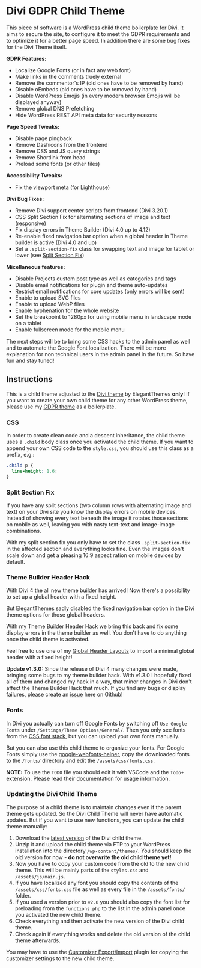 # Divi GDPR Child Theme

This piece of software is a WordPress child theme boilerplate for Divi. It aims to secure the site, to configure it to meet the GDPR requirements and to optimize it for a better page speed. In addition there are some bug fixes for the Divi Theme itself.

**GDPR Features:**

* Localize Google Fonts (or in fact any web font)
* Make links in the comments truely external
* Remove the commentor's IP (old ones have to be removed by hand)
* Disable oEmbeds (old ones have to be removed by hand)
* Disable WordPress Emojis (in every modern browser Emojis will be displayed anyway)
* Remove global DNS Prefetching
* Hide WordPress REST API meta data for security reasons

**Page Speed Tweaks:**

* Disable page pingback
* Remove Dashicons from the frontend
* Remove CSS and JS query strings
* Remove Shortlink from head
* Preload some fonts (or other files)

**Accessibility Tweaks:**

* Fix the viewport meta (for Lighthouse)

**Divi Bug Fixes:**

* Remove Divi support center scripts from frontend (Divi 3.20.1)
* CSS Split Section Fix for alternating sections of image and text (responsive)
* Fix display errors in Theme Builder (Divi 4.0 up to 4.12)
* Re-enable fixed navigation bar option when a global header in Theme builder is active (Divi 4.0 and up)
* Set a `.split-section-fix` class for swapping text and image for tablet or lower (see [Split Section Fix](#user-content-split-section-fix))

**Micellaneous features:**

* Disable Projects custom post type as well as categories and tags
* Disable email notifications for plugin and theme auto-updates
* Restrict email notifications for core updates (only errors will be sent)
* Enable to upload SVG files
* Enable to upload WebP files
* Enable hyphenation for the whole website
* Set the breakpoint to 1280px for using mobile menu in landscape mode on a tablet
* Enable fullscreen mode for the mobile menu

The next steps will be to bring some CSS hacks to the admin panel as well and to automate the Google Font localization. There will be more explanation for non technical users in the admin panel in the future. So have fun and stay tuned!

## Instructions

This is a child theme adjusted to the [Divi theme](https://www.elegantthemes.com/gallery/divi/) by ElegantThemes **only**! If you want to create your own child theme for any other WordPress theme, please use my [GDPR theme](https://github.com/mirkoschubert/gdpr-child/) as a boilerplate.

### CSS

In order to create clean code and a descent inheritance, the child theme uses a `.child` body class once you activated the child theme. If you want to append your own CSS code to the `style.css`, you should use this class as a prefix, e.g.:

```css
.child p {
  line-height: 1.6;
}
```

### Split Section Fix

If you have any split sections (two column rows with alternating image and text) on your Divi site you know the display errors on mobile devices. Instead of showing every text beneath the image it rotates those sections on mobile as well, leaving you with nasty text-text and image-image combinations.

With my split section fix you only have to set the class `.split-section-fix` in the affected section and everything looks fine. Even the images don't scale down and get a pleasing 16:9 aspect ration on mobile devices by default.

### Theme Builder Header Hack

With Divi 4 the all new theme builder has arrived! Now there's a possibility to set up a global header with a fixed height.

But ElegantThemes sadly disabled the fixed navigation bar option in the Divi theme options for those global headers.

With my Theme Builder Header Hack we bring this back and fix some display errors in the theme builder as well. You don't have to do anything once the child theme is activated.

Feel free to use one of my [Global Header Layouts](https://gist.github.com/mirkoschubert/05f938d6a5edc0001b7aa855d6d38ef6) to import a minimal global header with a fixed height!

**Update v1.3.0:** Since the release of Divi 4 many changes were made, bringing some bugs to my theme builder hack. With v1.3.0 I hopefully fixed all of them and changed my hack in a way, that minor changes in Divi don't affect the Theme Builder Hack that much. If you find any bugs or display failures, please create an [issue](https://github.com/mirkoschubert/divi-child/issues) here on Github!

### Fonts

In Divi you actually can turn off Google Fonts by switching off `Use Google Fonts` under `/Settings/Theme Options/General/`. Then you only see fonts from the [CSS font stack](https://www.cssfontstack.com/), but you can upload your own fonts manually.

But you can also use this child theme to organize your fonts. For Google Fonts simply use the [google-webfonts-helper](https://gwfh.mranftl.com/fonts), copy the downloaded fonts to the `/fonts/` directory and edit the `/assets/css/fonts.css`.

**NOTE:** To use the `TODO` file you should edit it with VSCode and the `Todo+` extension. Please read their documentation for usage information.

### Updating the Divi Child Theme

The purpose of a child theme is to maintain changes even if the parent theme gets updated. So the Divi Child Theme will never have automatic updates. But if you want to use new functions, you can update the child theme manually:

1. Download the [latest version](https://github.com/mirkoschubert/divi-child/releases/latest/) of the Divi child theme.
2. Unzip it and upload the child theme via FTP to your WordPress installation into the directory `/wp-content/themes/`. You should keep the old version for now - **do not overwrite the old child theme yet!**
3. Now you have to copy your custom code from the old to the new child theme. This will be mainly parts of the `styles.css` and `/assets/js/main.js`.
4. If you have localized any font you should copy the contents of the `/assets/css/fonts.css` file as well as every file in the `/assets/fonts/` folder.
5. If you used a version prior to `v2.0` you should also copy the font list for preloading from the `functions.php` to the list in the admin panel once you activated the new child theme.
6. Check everything and then activate the new version of the Divi child theme.
7. Check again if everything works and delete the old version of the child theme afterwards.

You may have to use the [Customizer Export/Import](https://wordpress.org/plugins/customizer-export-import/) plugin for copying the customizer settings to the new child theme.
